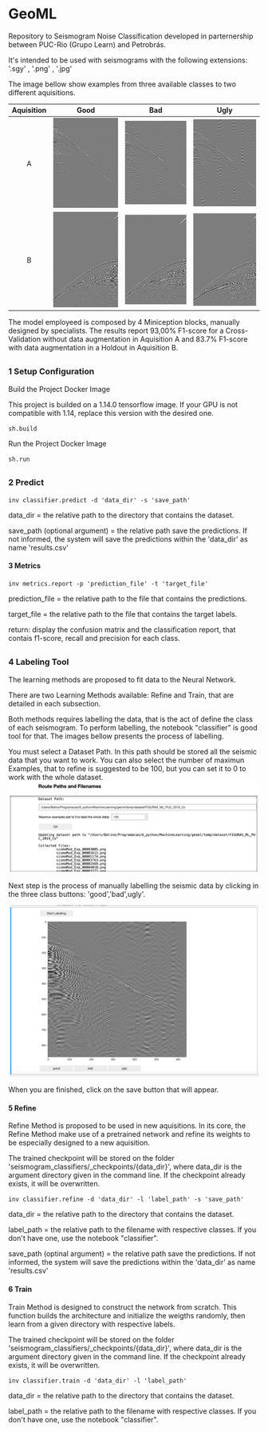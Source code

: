 # GeoML

Repository to Seismogram Noise Classification developed in parternership between PUC-Rio (Grupo Learn) and Petrobrás.

It's intended to be used with seismograms with the following extensions: '.sgy' , '.png' , '.jpg'

The image bellow show examples from three available classes to two different aquisitions. 

| Aquisition | Good | Bad | Ugly |
|:-------------------------:|:-------------------------:|:-------------------------:|:-------------------------:|
| A |![Example Image A 0](_utils/example/sismoMod_Exp_00000008.png?raw=true "Image A 0") | ![Example Image A 1](_utils/example/sismoMod_Exp_00001976.png?raw=true "Image A 1") | ![Example Image A 2](_utils/example/sismoMod_Exp_00003978.png?raw=true "Image A 2") |
| B |![Example Image B 0](_utils/example/sismoMod_Exp_0002.png?raw=true "Image B 0")  |  ![Example Image B 1](_utils/example/sismoMod_Exp_0020.png?raw=true "Image B 1") | ![Example Image B 2](_utils/example/sismoMod_Exp_0990.png?raw=true "Image B 2") |

The model employeed is composed by 4 Miniception blocks, manually designed by specialists. The results report 93,00% F1-score for a Cross-Validation without data augmentation in Aquisition A and 83.7% F1-score with data augmentation in a Holdout in Aquisition B.

##
### 1 Setup Configuration
 
Build the Project Docker Image

This project is builded on a 1.14.0 tensorflow image. 
If your GPU is not compatible with 1.14, replace this version with the desired one.  
```
sh.build
```

Run the Project Docker Image

```
sh.run
```

##
### 2 Predict
```
inv classifier.predict -d 'data_dir' -s 'save_path'
```
data_dir = the relative path to the directory that contains the dataset.

save_path (optional argument) = the relative path save the predictions. If not informed, 
    the system will save the predictions within the 'data_dir' as name 'results.csv'

#### 3 Metrics
```
inv metrics.report -p 'prediction_file' -t 'target_file'
```

prediction_file = the relative path to the file that contains the predictions.

target_file = the relative path to the file that contains the target labels.

return: display the confusion matrix and the classification report, 
that contais f1-score, recall and precision for each class.

##
### 4 Labeling Tool
The learning methods are proposed to fit data to the Neural Network.

There are two Learning Methods available: Refine and Train, that are detailed in each subsection. 

Both methods requires labelling the data, that is the act of define the class of each seismogram. 
To perform labelling, the notebook "classifier" is good tool for that. 
The images bellow presents the process of labelling.

You must select a Dataset Path. In this path should be stored all the seismic data that you want to work.
You can also select the number of maximun Examples, that to refine is suggested to be 100, 
    but you can set it to 0 to work with the whole dataset.
![Example Image A 0](_utils/example/choose_folder.png?raw=true "Image A 0")

Next step is the process of manually labelling the seismic data by clicking in the three class buttons: 'good','bad',ugly'.

![Example Image A 0](_utils/example/labelling.png?raw=true "Image A 0")

When you are finished, click on the save button that will appear.

#### 5 Refine
Refine Method is proposed to be used in new aquisitions.
In its core, the Refine Method make use of a pretrained network and
    refine its weights to be especially designed to a new aquisition. 

The trained checkpoint will be stored on the folder 'seismogram_classifiers/_checkpoints/{data_dir}', 
where data_dir is the argument directory given in the command line.
If the checkpoint already exists, it will be overwritten.

```
inv classifier.refine -d 'data_dir' -l 'label_path' -s 'save_path'
```
data_dir = the relative path to the directory that contains the dataset.

label_path = the relative path to the filename with respective classes.
    If you don't have one, use the notebook "classifier".

save_path (optinal argument) = the relative path save the predictions. If not informed, 
    the system will save the predictions within the 'data_dir' as name 'results.csv'

#### 6 Train
Train Method is designed to construct the network from scratch. 
This function builds the architecture and initialize the weigths randomly, 
then learn from a given directory with respective labels.

The trained checkpoint will be stored on the folder 'seismogram_classifiers/_checkpoints/{data_dir}', 
where data_dir is the argument directory given in the command line.
If the checkpoint already exists, it will be overwritten.

```
inv classifier.train -d 'data_dir' -l 'label_path'
```
data_dir = the relative path to the directory that contains the dataset.

label_path = the relative path to the filename with respective classes.
    If you don't have one, use the notebook "classifier".
